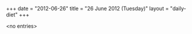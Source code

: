 +++
date = "2012-06-26"
title = "26 June 2012 (Tuesday)"
layout = "daily-diet"
+++


\<no entries\>

